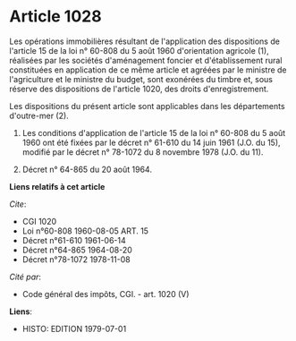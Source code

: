 # Article 1028

Les opérations immobilières résultant de l'application des dispositions de l'article 15 de la loi n° 60-808 du 5 août 1960
d'orientation agricole (1), réalisées par les sociétés d'aménagement foncier et d'établissement rural constituées en
application de ce même article et agréées par le ministre de l'agriculture et le ministre du budget, sont exonérées du timbre
et, sous réserve des dispositions de l'article 1020, des droits d'enregistrement.

Les dispositions du présent article sont applicables dans les départements d'outre-mer (2).

1)  Les conditions d'application de l'article 15 de la loi n° 60-808 du 5 août 1960 ont été fixées par le décret n° 61-610 du
14 juin 1961 (J.O. du 15), modifié par le décret n° 78-1072 du 8 novembre 1978 (J.O. du 11).

2)  Décret n° 64-865 du 20 août 1964.

**Liens relatifs à cet article**

_Cite_:

  - CGI 1020
  - Loi n°60-808 1960-08-05 ART. 15
  - Décret n°61-610 1961-06-14
  - Décret n°64-865 1964-08-20
  - Décret n°78-1072 1978-11-08

_Cité par_:

  - Code général des impôts, CGI. - art. 1020 (V)

**Liens**:

  - HISTO: EDITION 1979-07-01
